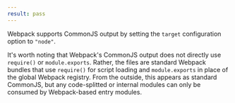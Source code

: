 ```yaml
---
result: pass
---
```


Webpack supports CommonJS output by setting the `target` configuration option to `"node"`.

It's worth noting that Webpack's CommonJS output does not directly use `require()` or `module.exports`. Rather, the files are standard Webpack bundles that use `require()` for script loading and `module.exports` in place of the global Webpack registry. From the outside, this appears as standard CommonJS, but any code-splitted or internal modules can only be consumed by Webpack-based entry modules.
